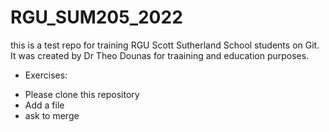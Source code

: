 # RGU_SUM205_2022
this is a test repo for training RGU Scott Sutherland School students on Git. It was created by Dr Theo Dounas for traaining and education purposes.

* Exercises:
 - Please clone this repository
 - Add a file 
 - ask to merge
